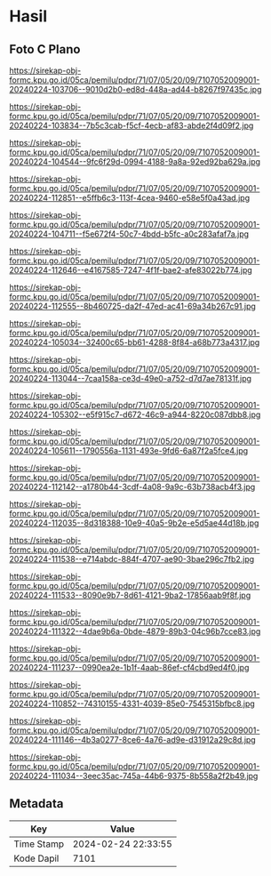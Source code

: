# Hasil

## Foto C Plano

https://sirekap-obj-formc.kpu.go.id/05ca/pemilu/pdpr/71/07/05/20/09/7107052009001-20240224-103706--9010d2b0-ed8d-448a-ad44-b8267f97435c.jpg

https://sirekap-obj-formc.kpu.go.id/05ca/pemilu/pdpr/71/07/05/20/09/7107052009001-20240224-103834--7b5c3cab-f5cf-4ecb-af83-abde2f4d09f2.jpg

https://sirekap-obj-formc.kpu.go.id/05ca/pemilu/pdpr/71/07/05/20/09/7107052009001-20240224-104544--9fc6f29d-0994-4188-9a8a-92ed92ba629a.jpg

https://sirekap-obj-formc.kpu.go.id/05ca/pemilu/pdpr/71/07/05/20/09/7107052009001-20240224-112851--e5ffb6c3-113f-4cea-9460-e58e5f0a43ad.jpg

https://sirekap-obj-formc.kpu.go.id/05ca/pemilu/pdpr/71/07/05/20/09/7107052009001-20240224-104711--f5e672f4-50c7-4bdd-b5fc-a0c283afaf7a.jpg

https://sirekap-obj-formc.kpu.go.id/05ca/pemilu/pdpr/71/07/05/20/09/7107052009001-20240224-112646--e4167585-7247-4f1f-bae2-afe83022b774.jpg

https://sirekap-obj-formc.kpu.go.id/05ca/pemilu/pdpr/71/07/05/20/09/7107052009001-20240224-112555--8b460725-da2f-47ed-ac41-69a34b267c91.jpg

https://sirekap-obj-formc.kpu.go.id/05ca/pemilu/pdpr/71/07/05/20/09/7107052009001-20240224-105034--32400c65-bb61-4288-8f84-a68b773a4317.jpg

https://sirekap-obj-formc.kpu.go.id/05ca/pemilu/pdpr/71/07/05/20/09/7107052009001-20240224-113044--7caa158a-ce3d-49e0-a752-d7d7ae78131f.jpg

https://sirekap-obj-formc.kpu.go.id/05ca/pemilu/pdpr/71/07/05/20/09/7107052009001-20240224-105302--e5f915c7-d672-46c9-a944-8220c087dbb8.jpg

https://sirekap-obj-formc.kpu.go.id/05ca/pemilu/pdpr/71/07/05/20/09/7107052009001-20240224-105611--1790556a-1131-493e-9fd6-6a87f2a5fce4.jpg

https://sirekap-obj-formc.kpu.go.id/05ca/pemilu/pdpr/71/07/05/20/09/7107052009001-20240224-112142--a1780b44-3cdf-4a08-9a9c-63b738acb4f3.jpg

https://sirekap-obj-formc.kpu.go.id/05ca/pemilu/pdpr/71/07/05/20/09/7107052009001-20240224-112035--8d318388-10e9-40a5-9b2e-e5d5ae44d18b.jpg

https://sirekap-obj-formc.kpu.go.id/05ca/pemilu/pdpr/71/07/05/20/09/7107052009001-20240224-111538--e714abdc-884f-4707-ae90-3bae296c7fb2.jpg

https://sirekap-obj-formc.kpu.go.id/05ca/pemilu/pdpr/71/07/05/20/09/7107052009001-20240224-111533--8090e9b7-8d61-4121-9ba2-17856aab9f8f.jpg

https://sirekap-obj-formc.kpu.go.id/05ca/pemilu/pdpr/71/07/05/20/09/7107052009001-20240224-111322--4dae9b6a-0bde-4879-89b3-04c96b7cce83.jpg

https://sirekap-obj-formc.kpu.go.id/05ca/pemilu/pdpr/71/07/05/20/09/7107052009001-20240224-111237--0990ea2e-1b1f-4aab-86ef-cf4cbd9ed4f0.jpg

https://sirekap-obj-formc.kpu.go.id/05ca/pemilu/pdpr/71/07/05/20/09/7107052009001-20240224-110852--74310155-4331-4039-85e0-7545315bfbc8.jpg

https://sirekap-obj-formc.kpu.go.id/05ca/pemilu/pdpr/71/07/05/20/09/7107052009001-20240224-111146--4b3a0277-8ce6-4a76-ad9e-d31912a29c8d.jpg

https://sirekap-obj-formc.kpu.go.id/05ca/pemilu/pdpr/71/07/05/20/09/7107052009001-20240224-111034--3eec35ac-745a-44b6-9375-8b558a2f2b49.jpg


## Metadata

| Key        | Value               |
| ---------- | ------------------- |
| Time Stamp | 2024-02-24 22:33:55 |
| Kode Dapil | 7101                |



